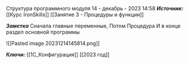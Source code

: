 
Структура программного модуля
 14 - декабрь - 2023  14:58 
***Источник:***  [[Курс IronSkills]] [[Занятие 3 - Процедуры и функции]]

***Заметка*** 
Сначала главные переменные,
Потом Процедура
И в конце раздел основной программы

![[Pasted image 20231214145814.png]]

***Ключи:*** [[1С_Конфигурация]] [[2023 год]]